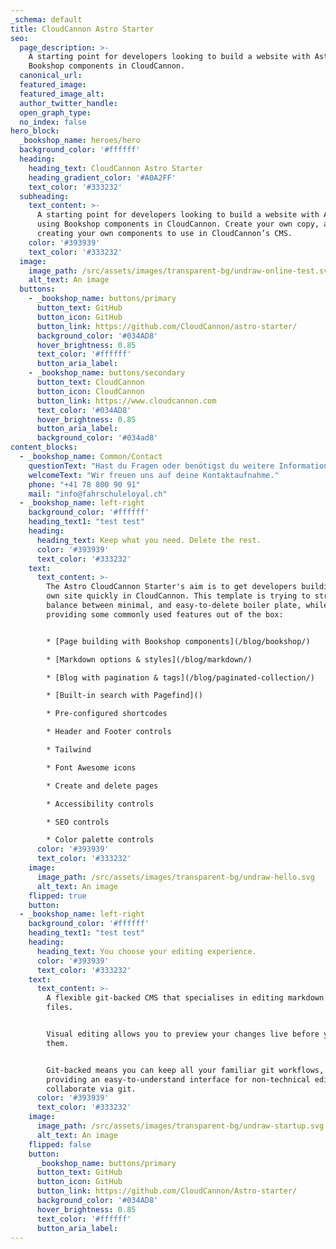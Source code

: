```yaml
---
_schema: default
title: CloudCannon Astro Starter
seo:
  page_description: >-
    A starting point for developers looking to build a website with Astro, using
    Bookshop components in CloudCannon.
  canonical_url:
  featured_image:
  featured_image_alt:
  author_twitter_handle:
  open_graph_type:
  no_index: false
hero_block:
  _bookshop_name: heroes/hero
  background_color: '#ffffff'
  heading:
    heading_text: CloudCannon Astro Starter
    heading_gradient_color: '#A0A2FF'
    text_color: '#333232'
  subheading:
    text_content: >-
      A starting point for developers looking to build a website with Astro,
      using Bookshop components in CloudCannon. Create your own copy, and start
      creating your own components to use in CloudCannon’s CMS.
    color: '#393939'
    text_color: '#333232'
  image:
    image_path: /src/assets/images/transparent-bg/undraw-online-test.svg
    alt_text: An image
  buttons:
    - _bookshop_name: buttons/primary
      button_text: GitHub
      button_icon: GitHub
      button_link: https://github.com/CloudCannon/astro-starter/
      background_color: '#034AD8'
      hover_brightness: 0.85
      text_color: '#ffffff'
      button_aria_label:
    - _bookshop_name: buttons/secondary
      button_text: CloudCannon
      button_icon: CloudCannon
      button_link: https://www.cloudcannon.com
      text_color: '#034AD8'
      hover_brightness: 0.85
      button_aria_label:
      background_color: '#034ad8'
content_blocks:
  - _bookshop_name: Common/Contact
    questionText: "Hast du Fragen oder benötigst du weitere Informationen?"
    welcomeText: "Wir freuen uns auf deine Kontaktaufnahme."
    phone: "+41 78 800 90 91"
    mail: "info@fahrschuleloyal.ch"
  - _bookshop_name: left-right
    background_color: '#ffffff'
    heading_text1: "test test"
    heading:
      heading_text: Keep what you need. Delete the rest.
      color: '#393939'
      text_color: '#333232'
    text:
      text_content: >-
        The Astro CloudCannon Starter's aim is to get developers building their
        own site quickly in CloudCannon. This template is trying to strike a
        balance between minimal, and easy-to-delete boiler plate, while
        providing some commonly used features out of the box:


        * [Page building with Bookshop components](/blog/bookshop/)

        * [Markdown options & styles](/blog/markdown/)

        * [Blog with pagination & tags](/blog/paginated-collection/)

        * [Built-in search with Pagefind]()

        * Pre-configured shortcodes

        * Header and Footer controls

        * Tailwind

        * Font Awesome icons

        * Create and delete pages

        * Accessibility controls

        * SEO controls

        * Color palette controls
      color: '#393939'
      text_color: '#333232'
    image:
      image_path: /src/assets/images/transparent-bg/undraw-hello.svg
      alt_text: An image
    flipped: true
    button:
  - _bookshop_name: left-right
    background_color: '#ffffff'
    heading_text1: "test test"
    heading:
      heading_text: You choose your editing experience.
      color: '#393939'
      text_color: '#333232'
    text:
      text_content: >-
        A flexible git-backed CMS that specialises in editing markdown and data
        files. 


        Visual editing allows you to preview your changes live before you save
        them. 


        Git-backed means you can keep all your familiar git workflows, while
        providing an easy-to-understand interface for non-technical editors to
        collaborate via git. 
      color: '#393939'
      text_color: '#333232'
    image:
      image_path: /src/assets/images/transparent-bg/undraw-startup.svg
      alt_text: An image
    flipped: false
    button:
      _bookshop_name: buttons/primary
      button_text: GitHub
      button_icon: GitHub
      button_link: https://github.com/CloudCannon/Astro-starter/
      background_color: '#034AD8'
      hover_brightness: 0.85
      text_color: '#ffffff'
      button_aria_label:
---
```

